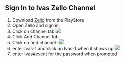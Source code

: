 ## Sign In to Ivas Zello Channel

1. Download [Zello](https://play.google.com/store/apps/details?id=com.loudtalks&hl=en_US&gl=US) from the PlayStore
1. Open Zello and sign in
1. Click on channel tab
![](https://jswizzy.github.io/Ivas/1.png)
1. Click Add Channel fob
1. Click on find channel
-![](https://jswizzy.github.io/Ivas/2.png)
1. enter Ivas-1 and click on Ivas-1 when it shows up
![](https://jswizzy.github.io/Ivas/3.png)
1. enter Ivas#event for the password when prompted

